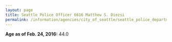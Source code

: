 ```yaml
---
layout: page
title: Seattle Police Officer 6616 Matthew S. Diezsi
permalink: /information/agencies/city_of_seattle/seattle_police_department/copbook/6616/
---
```


**Age as of Feb. 24, 2016:** 44.0
